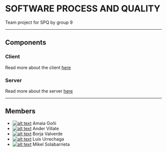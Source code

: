 # SOFTWARE PROCESS AND QUALITY

Team project for SPQ by group 9

---

## Components

### Client

Read more about the client [here](https://github.com/BSPQ18-19/BSPQ19-E9/tree/master/client)

### Server

Read more about the server [here](https://github.com/BSPQ18-19/BSPQ19-E9/tree/master/server)

---

## Members

* [![alt text][octocat]](https://github.com/amaiagoni)
Amaia Goñi
* [![alt text][octocat]](https://github.com/anvillat)
Ander Villate
* [![alt text][octocat]](https://github.com/Borch97)
Borja Valverde
* [![alt text][octocat]](https://github.com/luisur)
Luis Urrechaga
* [![alt text][octocat]](https://github.com/mikelsr)
 Mikel Solabarrieta


[octocat]: http://i.imgur.com/9I6NRUm.png (github icon with padding)

